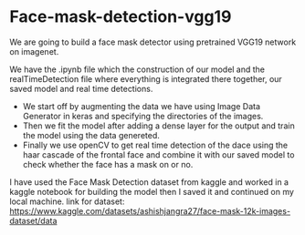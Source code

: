 # Face-mask-detection-vgg19
We are going to build a face mask detector using pretrained VGG19 network on imagenet.

We have the .ipynb file which the construction of our model and the realTimeDetection file where everything is integrated there together, our saved model and real time detections.

- We start off by augmenting the data we have using Image Data Generator in keras and specifying the directories of the images.
- Then we fit the model after adding a dense layer for the output and train the model using the data genereted.
- Finally we use openCV to get real time detection of the dace using the haar cascade of the frontal face and combine it with our saved model to check whether the face has a mask on or no.

I have used the Face Mask Detection dataset from kaggle and worked in a kaggle notebook for building the model then I saved it and continued on my local machine.
link for dataset: https://www.kaggle.com/datasets/ashishjangra27/face-mask-12k-images-dataset/data
